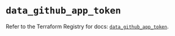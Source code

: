 # `data_github_app_token`

Refer to the Terraform Registry for docs: [`data_github_app_token`](https://registry.terraform.io/providers/integrations/github/6.5.0/docs/data-sources/app_token).
